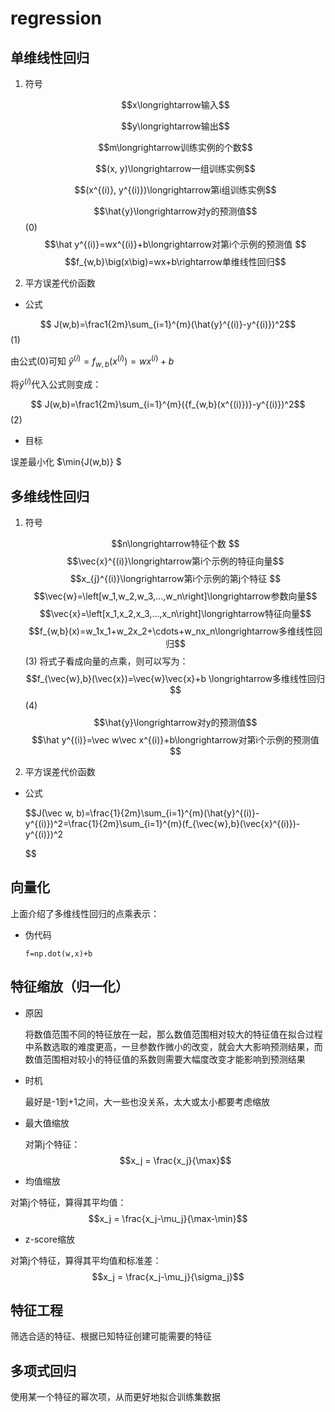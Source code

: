 # regression

## 单维线性回归
1. 符号

    $$x\longrightarrow输入$$
    
    $$y\longrightarrow输出$$

    $$m\longrightarrow训练实例的个数$$

    $$(x, y)\longrightarrow一组训练实例$$

    $$(x^{(i)}, y^{(i)})\longrightarrow第i组训练实例$$

    $$\hat{y}\longrightarrow对y的预测值$$(0)
    $$\hat y^{(i)}=wx^{(i)}+b\longrightarrow对第i个示例的预测值 $$
    $$f_{w,b}\big(x\big)=wx+b\rightarrow单维线性回归$$
2.  平方误差代价函数

* 公式

$$ J(w,b)=\frac1{2m}\sum_{i=1}^{m}(\hat{y}^{(i)}-y^{(i)})^2$$ (1)

由公式(0)可知 $\hat{y}^{(i)}=f_{w,b}(x^{(i)})=wx^{(i)}+b$

将$\hat{y}^{(i)}$代入公式则变成：

$$ J(w,b)=\frac1{2m}\sum_{i=1}^{m}({f_{w,b}(x^{(i)})}-y^{(i)})^2$$ (2)
* 目标

误差最小化 $\min{J(w,b)} $ 

## 多维线性回归
1. 符号
   
    $$n\longrightarrow特征个数 $$
    $$\vec{x}^{(i)}\longrightarrow第i个示例的特征向量$$
    $$x_{j}^{(i)}\longrightarrow第i个示例的第j个特征 $$
    $$\vec{w}=\left[w_1,w_2,w_3,...,w_n\right]\longrightarrow参数向量$$
    $$\vec{x}=\left[x_1,x_2,x_3,...,x_n\right]\longrightarrow特征向量$$
    $$f_{w,b}(x)=w_1x_1+w_2x_2+\cdots+w_nx_n\longrightarrow多维线性回归$$(3)
    将式子看成向量的点乘，则可以写为：
    $$f_{\vec{w},b}(\vec{x})=\vec{w}\vec{x}+b \longrightarrow多维线性回归$$(4)
     $$\hat{y}\longrightarrow对y的预测值$$
    $$\hat y^{(i)}=\vec w\vec x^{(i)}+b\longrightarrow对第i个示例的预测值 $$
2. 平方误差代价函数

* 公式

    $$J(\vec w, b)=\frac{1}{2m}\sum_{i=1}^{m}(\hat{y}^{(i)}-y^{(i)})^2=\frac{1}{2m}\sum_{i=1}^{m}(f_{\vec{w},b}(\vec{x}^{(i)})-y^{(i)})^2

     $$
## 向量化
上面介绍了多维线性回归的点乘表示：
* 伪代码

    ```f=np.dot(w,x)+b```
## 特征缩放（归一化）
* 原因

    将数值范围不同的特征放在一起，那么数值范围相对较大的特征值在拟合过程中系数选取的难度更高，一旦参数作微小的改变，就会大大影响预测结果，而数值范围相对较小的特征值的系数则需要大幅度改变才能影响到预测结果
* 时机

    最好是-1到+1之间，大一些也没关系，太大或太小都要考虑缩放
* 最大值缩放

    对第j个特征：
$$x_j = \frac{x_j}{\max}$$
* 均值缩放

对第j个特征，算得其平均值：
$$x_j = \frac{x_j-\mu_j}{\max-\min}$$  
* z-score缩放

对第j个特征，算得其平均值和标准差：
$$x_j = \frac{x_j-\mu_j}{\sigma_j}$$ 
## 特征工程
筛选合适的特征、根据已知特征创建可能需要的特征
## 多项式回归
使用某一个特征的幂次项，从而更好地拟合训练集数据
